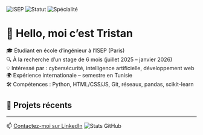 ![ISEP](https://img.shields.io/badge/ISEP-Paris-blue)
![Statut](https://img.shields.io/badge/Étudiant%20ingénieur-Stage%202025-important)
![Spécialité](https://img.shields.io/badge/Objectifs-IA%20%7C%20Cybersécurité-success)


# 👋 Hello, moi c’est Tristan

🎓 Étudiant en école d’ingénieur à l’ISEP (Paris)  
🔍 À la recherche d’un stage de 6 mois (juillet 2025 – janvier 2026)  
💡 Intéressé par : cybersécurité, intelligence artificielle, développement web  
🌍 Expérience internationale – semestre en Tunisie  
🛠️ Compétences : Python, HTML/CSS/JS, Git, réseaux, pandas, scikit-learn

## 🚀 Projets récents

---

📫 [Contactez-moi sur LinkedIn](https://www.linkedin.com/in/tristan-daniel-10plc)
![Stats GitHub](https://github-readme-stats.vercel.app/api?username=tristandaniel8&show_icons=true&theme=default)


